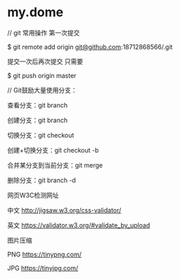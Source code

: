 # my.dome

// git 常用操作
第一次提交

$ git remote add origin git@github.com:18712868566/<neme>.git

提交一次后再次提交 只需要

$ git push origin master

//
Git鼓励大量使用分支：

查看分支：git branch

创建分支：git branch <name>

切换分支：git checkout <name>

创建+切换分支：git checkout -b <name>

合并某分支到当前分支：git merge <name>

删除分支：git branch -d <name>



网页W3C检测网址

中文
http://jigsaw.w3.org/css-validator/

英文
https://validator.w3.org/#validate_by_upload

图片压缩

PNG
https://tinypng.com/

JPG
https://tinyjpg.com/



